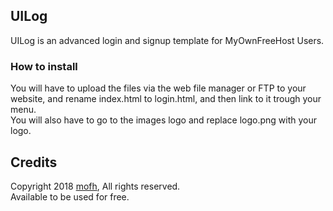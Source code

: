 ## UILog  

UILog is an advanced login and signup template for MyOwnFreeHost Users.  

### How to install  

You will have to upload the files via the web file manager or FTP to your website, and rename index.html to login.html, and then link to it trough your menu.  
You will also have to go to the images logo and replace logo.png with your logo.

## Credits
Copyright 2018 [mofh](https://github.com/mofh), All rights reserved.  
Available to be used for free.
